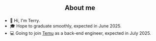 ## <p align="center">About me</p>

- 👋 Hi, I'm Terry.
- 🎓 Hope to graduate smoothly, expected in June 2025.
- 💻 Going to join [Temu](https://www.temu.com/) as a back-end engineer, expected in July 2025.

<!---

- 💻 **My past internships:**

   - [**Pinduoduo**](https://www.temu.com/) | Back-End Intern | 06/2024 - 09/2024 | Shanghai

   - [**QCraft**](https://www.qcraft.ai/) | Back-End Intern | 05/2023 - 06/2023 | Beijing
   
   - [**Momenta**](https://www.momenta.cn/en/) | System R&D Intern | 12/2022 - 03/2023 | Suzhou
       


- 📫 Here is my E-mail: gaoxuanhit@qq.com
<!---
![](https://github-profile-summary-cards.vercel.app/api/cards/stats?username=terry-xuan-gao&theme=github)



👋🔭🌱📫🎊
### 💞️ Thank for your reading, hope you have a nice day✨✨✨
Terry-GX/Terry-GX is a ✨ special ✨ repository because its `README.md` (this file) appears on your GitHub profile.
You can click the Preview link to take a look at your changes.
- 🔭 I want to be a full-stack developer, and I'll try my best

 <p align="center">
<a href="https://info.flagcounter.com/usLi" ><img src="https://s01.flagcounter.com/count2/usLi/bg_FFFFFF/txt_000000/border_CCCCCC/columns_2/maxflags_6/viewers_0/labels_1/pageviews_0/flags_0/percent_0/" alt="Flag Counter" border="0"></a>
</p>
--->
